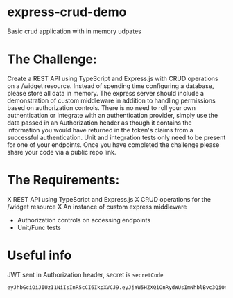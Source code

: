 # express-crud-demo
Basic crud application with in memory udpates

# The Challenge:
Create a REST API using TypeScript and Express.js with CRUD operations on a /widget resource. Instead of spending time configuring a database, please store all data in memory. The express server should include a demonstration of custom middleware in addition to handling permissions based on authorization controls. There is no need to roll your own authentication or integrate with an authentication provider, simply use the data passed in an Authorization header as though it contains the information you would have returned in the token's claims from a successful authentication. Unit and integration tests only need to be present for one of your endpoints. Once you have completed the challenge please share your code via a public repo link.

# The Requirements:
X REST API using TypeScript and Express.js
X CRUD operations for the /widget resource
X An instance of custom express middleware
- Authorization controls on accessing endpoints
- Unit/Func tests

# Useful info

JWT sent in Authorization header, secret is `secretCode`
```
eyJhbGciOiJIUzI1NiIsInR5cCI6IkpXVCJ9.eyJjYW5HZXQiOnRydWUsImNhblBvc3QiOnRydWUsImNhblB1dCI6dHJ1ZSwiY2FuRGVsZXRlIjpmYWxzZSwiaWF0IjoxNTE2MjM5MDIyfQ.GzQDgpIOrRT7ET1gnHNNWxFsJv2JfQ0IRTDnBgV2Akk
```
